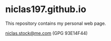 niclas197.github.io
===================

This repository contains my personal web page.

niclas.stock@me.com (GPG 93E14F44)
